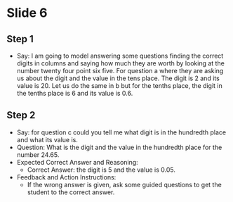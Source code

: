 # Slide 6

## Step 1

- Say: I am going to model answering some questions finding the correct digits in columns and saying how much they are worth by looking at the number twenty four point six five. For question a where they are asking us about the digit and the value in the tens place. The digit is 2 and its value is 20.  Let us do the same in b but for the tenths place, the digit in the tenths place is 6 and its value is 0.6.

## Step 2

- Say: for question c could you tell me what digit is in the hundredth place and what its value is.
- Question: What is the digit and the value in the hundredth place for the number 24.65.
- Expected Correct Answer and Reasoning:
  - Correct Answer: the digit is 5 and the value is 0.05.
- Feedback and Action Instructions:
  - If the wrong answer is given, ask some guided questions to get the student to the correct answer.
